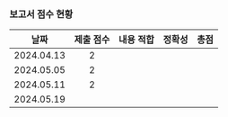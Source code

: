 ### 보고서 점수 현황
|날짜|제출 점수|내용 적합|정확성|총점|
|:----:|:----:|:----:|:----:|:----:|
|2024.04.13|2||||
|2024.05.05|2||||
|2024.05.11|2||||
|2024.05.19|||||
